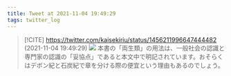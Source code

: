 ```yaml
---
title: Tweet at 2021-11-04 19:49:29
tags: twitter_log
---
```


> [!CITE] https://twitter.com/kaisekiriu/status/1456211996647444482 (2021-11-04 19:49:29)
> ![](https://twitter.com/kaisekiriu/status/1456211996647444482)
> 本書の「両生類」の用法は、一般社会の認識と専門家の認識の「妥協点」であると本文中で明記されています。おそらくはデボン紀と石炭紀で章を分ける際の便宜という理由もあるのでしょう。

